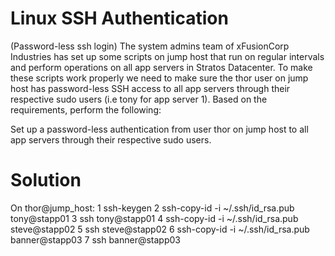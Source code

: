 # Linux SSH Authentication
(Password-less ssh login)
The system admins team of xFusionCorp Industries has set up some scripts on jump host that run on regular intervals and perform operations on all app servers in Stratos Datacenter. To make these scripts work properly we need to make sure the thor user on jump host has password-less SSH access to all app servers through their respective sudo users (i.e tony for app server 1). Based on the requirements, perform the following:

Set up a password-less authentication from user thor on jump host to all app servers through their respective sudo users.
# Solution
On thor@jump_host:
1  ssh-keygen
2  ssh-copy-id -i ~/.ssh/id_rsa.pub tony@stapp01
3  ssh tony@stapp01
4  ssh-copy-id -i ~/.ssh/id_rsa.pub steve@stapp02
5  ssh steve@stapp02
6  ssh-copy-id -i ~/.ssh/id_rsa.pub banner@stapp03
7  ssh banner@stapp03
  
